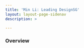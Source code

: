 ```yaml
---
title: 'Min Li: Leading DesignSG'
layout: layout-page-sidenav
description: >
  
---
```


### Overview

